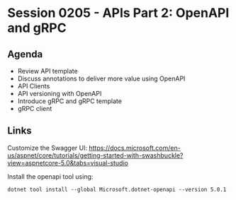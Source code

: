 # Session 0205 - APIs Part 2: OpenAPI and gRPC

## Agenda

* Review API template
* Discuss annotations to deliver more value using OpenAPI
* API Clients
* API versioning with OpenAPI
* Introduce gRPC and gRPC template
* gRPC client


## Links

Customize the Swagger UI:  https://docs.microsoft.com/en-us/aspnet/core/tutorials/getting-started-with-swashbuckle?view=aspnetcore-5.0&tabs=visual-studio

Install the openapi tool using:
```
dotnet tool install --global Microsoft.dotnet-openapi --version 5.0.1
```
